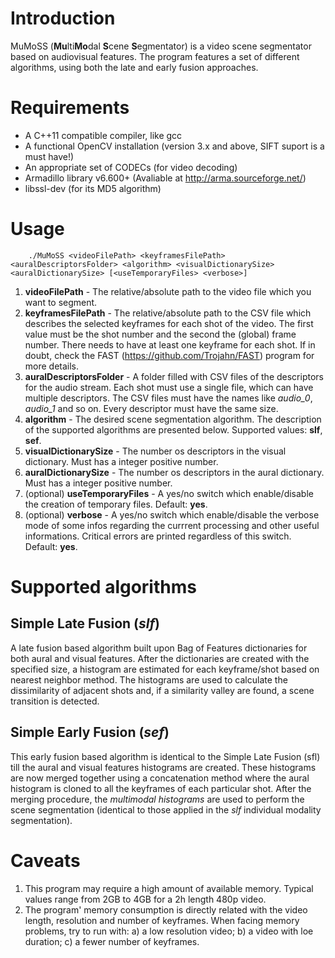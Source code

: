 # Introduction
MuMoSS (**Mu**lti**Mo**dal **S**cene **S**egmentator) is a video scene segmentator based on audiovisual features. The program features a set of different algorithms, using both the late and early fusion approaches.

# Requirements
*	A C++11 compatible compiler, like gcc
*	A functional OpenCV installation (version 3.x and above, SIFT suport is a must have!)
*   An appropriate set of CODECs (for video decoding)
*	Armadillo library v6.600+ (Avaliable at http://arma.sourceforge.net/)
*	libssl-dev (for its MD5 algorithm)

# Usage
		./MuMoSS <videoFilePath> <keyframesFilePath> <auralDescriptorsFolder> <algorithm> <visualDictionarySize> <auralDictionarySize> [<useTemporaryFiles> <verbose>]
1. **videoFilePath** - The relative/absolute path to the video file which you want to segment.
2. **keyframesFilePath** - The relative/absolute path to the CSV file which describes the selected keyframes for each shot of the video. The first value must be the shot number and the second the (global) frame number. There needs to have at least one keyframe for each shot. If in doubt, check the FAST (https://github.com/Trojahn/FAST) program for more details.
3. **auralDescriptorsFolder** - A folder filled with CSV files of the descriptors for the audio stream. Each shot must use a single file, which can have multiple descriptors. The CSV files must have the names like *audio_0*, *audio_1* and so on. Every descriptor must have the same size.
4. **algorithm** - The desired scene segmentation algorithm. The description of the supported algorithms are presented below. Supported values: **slf**, **sef**.
5. **visualDictionarySize** - The number os descriptors in the visual dictionary. Must has a integer positive number.
6. **auralDictionarySize** - The number os descriptors in the aural dictionary. Must has a integer positive number.
7. (optional) **useTemporaryFiles** - A yes/no switch which enable/disable the creation of temporary files. Default: **yes**.
8. (optional) **verbose** - A yes/no switch which enable/disable the verbose mode of some infos regarding the currrent processing and other useful informations. Critical errors are printed regardless of this switch. Default: **yes**.


# Supported algorithms
## Simple Late Fusion (*slf*)
A late fusion based algorithm built upon Bag of Features dictionaries for both aural and visual features. After the dictionaries are created with the specified size, a histogram are estimated for each keyframe/shot based on nearest neighbor method. The histograms are used to calculate the dissimilarity of adjacent shots and, if a similarity valley are found, a scene transition is detected.

## Simple Early Fusion (*sef*)
This early fusion based algorithm is identical to the Simple Late Fusion (sfl) till the aural and visual features histograms are created. 
These histograms are now merged together using a concatenation method where the aural histogram is cloned to all the keyframes of each particular shot. 
After the merging procedure, the *multimodal histograms* are used to perform the scene segmentation (identical to those applied in the *slf* individual modality segmentation).

# Caveats
1. This program may require a high amount of available memory. Typical values range from 2GB to 4GB for a 2h length 480p video.
2. The program' memory consumption is directly related with the video length, resolution and number of keyframes. When facing memory problems, try to run with: a) a low resolution video; b) a video with loe duration; c) a fewer number of keyframes.
		
